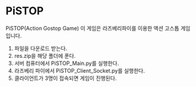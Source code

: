 # PiSTOP
PiSTOP(Action Gostop Game)
이 게임은 라즈베리파이를 이용한 액션 고스톱 게임입니다.

1. 파일을 다운로드 받는다.
2. res.zip을 해당 폴더에 푼다.
3. 서버 컴퓨터에서 PiSTOP_Main.py를 실행한다.
4. 라즈베리 파이에서 PiSTOP_Client_Socket.py를 실행한다.
5. 클라이언트가 3명이 접속되면 게임이 진행된다.
